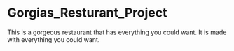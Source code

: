 # Gorgias_Resturant_Project
This is a gorgeous restaurant that has everything you could want. It is made with everything you could want.

<!-- 
1.এরপর VS Code-এর টার্মিনালে যান এবং নিচের কমান্ডগুলো রান করুন—
git init
git add .
git commit -m "Initial commit"

2.GitHub Repo-এর লিংক অ্যাড করুন
git remote add origin https://github.com/your-username/your-repo.git

3.প্রথমবার Push করুন
git branch -M main
git push -u origin main
 -->

 <!-- 
 live project upload করতে চাইলে
 git add .
 git commit -m "Update project"
 git push origin (branch name)
  -->

  <!--
  যদি push করতে conflict হয় 
  git pull origin main --rebase
   -->